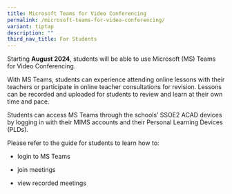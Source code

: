 ```yaml
---
title: Microsoft Teams for Video Conferencing
permalink: /microsoft-teams-for-video-conferencing/
variant: tiptap
description: ""
third_nav_title: For Students
---
```

<p>Starting <strong>August 2024</strong>, students will be able to use Microsoft
(MS) Teams for Video Conferencing.</p>
<p>With MS Teams, students can experience attending online lessons with their
teachers or participate in online teacher consultations for revision. Lessons
can be recorded and uploaded for students to review and learn at their
own time and pace.</p>
<p>Students can access MS Teams through the schools’ SSOE2 ACAD devices by
logging in with their MIMS accounts and their Personal Learning Devices
(PLDs).</p>
<p>Please refer to the guide for students to learn how to:</p>
<ul data-tight="true" class="tight">
<li>
<p>login to MS Teams</p>
</li>
<li>
<p>join meetings</p>
</li>
<li>
<p>view recorded meetings</p>
</li>
</ul>
<p></p>